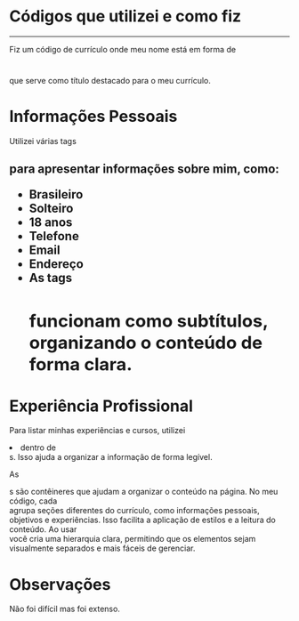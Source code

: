 # Códigos que utilizei e como fiz
--- 
Fiz um código de currículo onde meu nome está em forma de <h1></h1> que serve como título destacado para o meu currículo.

# Informações Pessoais
Utilizei várias tags <h2> para apresentar informações sobre mim, como:

- Brasileiro
- Solteiro
- 18 anos
- Telefone
- Email
- Endereço
- As tags <h2> funcionam como subtítulos, organizando o conteúdo de forma clara.

# Experiência Profissional
Para listar minhas experiências e cursos, utilizei <li> dentro de <div>s. Isso ajuda a organizar a informação de forma legível.

As <div>s são contêineres que ajudam a organizar o conteúdo na página. No meu código, cada <div> agrupa seções diferentes do currículo, como informações pessoais, objetivos e experiências. Isso facilita a aplicação de estilos e a leitura do conteúdo. Ao usar <div> você cria uma hierarquia clara, permitindo que os elementos sejam visualmente separados e mais fáceis de gerenciar.


# Observações
Não foi difícil mas foi extenso.
